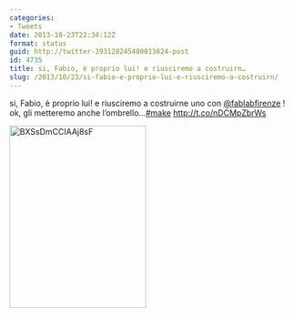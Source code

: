 ```yaml
---
categories:
- Tweets
date: 2013-10-23T22:34:12Z
format: status
guid: http://twitter-393128245480013824-post
id: 4735
title: si, Fabio, è proprio lui! e riusciremo a costruirn…
slug: /2013/10/23/si-fabio-e-proprio-lui-e-riusciremo-a-costruirn/
---
```


si, Fabio, è proprio lui! e riusciremo a costruirne uno con [@fablabfirenze](http://twitter.com/fablabfirenze) ! ok, gli metteremo anche l’ombrello…[#make](http://twitter.com/search?q=%23make) http://t.co/nDCMpZbrWs

<img width="240" height="320" src="http://stefanocecere.com/wp-content/uploads/sites/3/2013/10/BXSsDmCCIAAj8sF-240x320.jpg" class="attachment-medium" alt="BXSsDmCCIAAj8sF" />